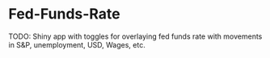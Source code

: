# Fed-Funds-Rate

TODO: Shiny app with toggles for overlaying fed funds rate with movements in S&P, unemployment, USD, Wages, etc.
